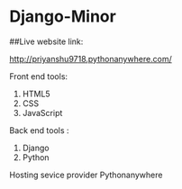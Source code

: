 # Django-Minor

##Live website link:

http://priyanshu9718.pythonanywhere.com/

Front end tools:
  1. HTML5
  2. CSS
  3. JavaScript
  
Back end tools :
  1. Django 
  2. Python

Hosting sevice provider
  Pythonanywhere
